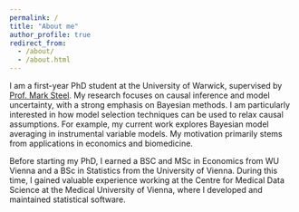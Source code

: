 ```yaml
---
permalink: /
title: "About me"
author_profile: true
redirect_from: 
  - /about/
  - /about.html
---
```


I am a first-year PhD student at the University of Warwick, supervised by [Prof. Mark Steel](https://warwick.ac.uk/fac/sci/statistics/staff/academic-research/steel/). My research focuses on causal inference and model uncertainty, with a strong emphasis on Bayesian methods. I am particularly interested in how model selection techniques can be used to relax causal assumptions. For example, my current work explores Bayesian model averaging in instrumental variable models. My motivation primarily stems from applications in economics and biomedicine.

Before starting my PhD, I earned a BSC and MSc in Economics from WU Vienna and a BSc in Statistics from the University of Vienna. During this time, I gained valuable experience working at the Centre for Medical Data Science at the Medical University of Vienna, where I developed and maintained statistical software.